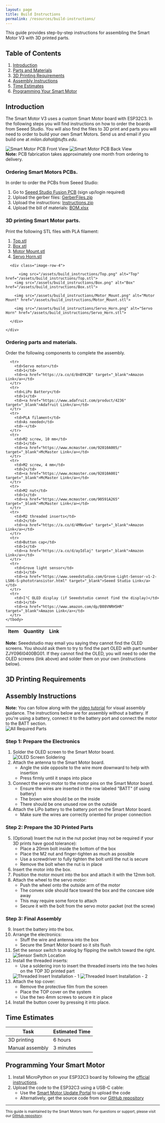 ```yaml
---
layout: page
title: Build Instructions
permalink: /resources/build-instructions/
---
```

<div class="build-instructions">

  <p>This guide provides step-by-step instructions for assembling the Smart Motor V3 with 3D printed parts.</p>

  <h2 id="table-of-contents">Table of Contents</h2>
  <ol>
    <li><a href="#introduction">Introduction</a></li>
    <li><a href="#parts-and-materials">Parts and Materials</a></li>
    <li><a href="#3d-printing-requirements">3D Printing Requirements</a></li>
    <li><a href="#assembly-instructions">Assembly Instructions</a></li>
    <li><a href="#time-estimates">Time Estimates</a></li>
    <li><a href="#programming-your-smart-motor">Programming Your Smart Motor</a></li>
  </ol>

  <h2 id="introduction">Introduction</h2>
  <p>The Smart Motor V3 uses a custom Smart Motor board with ESP32C3. In the following steps you will find instructions on how to order the boards from Seeed Studio. You will also find the files to 3D print and parts you will need to order to build your own Smart Motors. Send us and email if you build one at <i>milan.dahal@tufts.edu</i>.</p>

  <div class="image-row">
    <img src="/assets/build_instructions/pcb_front.png" alt="Smart Motor PCB Front View">
    <img src="/assets/build_instructions/pcb_back.png" alt="Smart Motor PCB Back View">
  </div>

  <div class="note">
    <strong>Note:</strong> PCB fabrication takes approximately one month from ordering to delivery.
  </div>

  <h3>Ordering Smart Motors PCBs.</h3>
  <p>In order to order the PCBs from Seeed Studio:</p>
  <ol>
    <li>Go to <a href="https://www.seeedstudio.com/fusion_pcb.html" target="_blank">Seeed Studio Fusion PCB</a> (sign up/login required)</li>
    <li>Upload the gerber files: <a href="/assets/build_instructions/JulySM.zip">GerberFiles.zip</a></li>
    <li>Upload the instructions: <a href="/assets/build_instructions/Instructions.zip">Instructions.zip</a></li>
    <li>Upload the bill of materials: <a href="/assets/build_instructions/BOM.xlsx">BOM.xlsx</a></li>
  </ol>

  <h3>3D printing Smart Motor parts.</h3>
  <div>
    <div>
        <p>Print the following STL files with PLA filament:</p>
        <ol>
          <li><a href="/assets/build_instructions/Top.stl">Top.stl</a></li>
          <li><a href="/assets/build_instructions/Box.stl">Box.stl</a></li>
          <li><a href="/assets/build_instructions/Motor_Mount.stl">Motor Mount.stl</a></li>
          <li><a href="/assets/build_instructions/Servo_Horn.stl">Servo Horn.stl</a></li>
        </ol>
      </div>

      <div class="image-row-4">

          <img src="/assets/build_instructions/Top.png" alt="Top" href="/assets/build_instructions/Top.stl">
        <img src="/assets/build_instructions/Box.png" alt="Box" href="/assets/build_instructions/Box.stl">

        <img src="/assets/build_instructions/Motor_Mount.png" alt="Motor Mount" href="/assets/build_instructions/Motor_Mount.stl">

        <img src="/assets/build_instructions/Servo_Horn.png" alt="Servo Horn" href="/assets/build_instructions/Servo_Horn.stl">

      </div>

    </div>

  <h3 id="parts-and-materials">Ordering parts and materials.</h3>
Order the following components to complete the assembly.
  <table>
    <thead>
      <tr>
        <th>Item</th>
        <th>Quantity</th>
        <th>Link</th>
      </tr>
    </thead>
    <tbody>

      <tr>
        <td>Servo motor</td>
        <td>1</td>
        <td><a href="https://a.co/d/8nBYK2B" target="_blank">Amazon Link</a></td>
      </tr>
      <tr>
        <td>LiPo Battery</td>
        <td>1</td>
        <td><a href="https://www.adafruit.com/product/4236" target="_blank">Adafruit Link</a></td>
      </tr>
      <tr>
        <td>PLA filament</td>
        <td>As needed</td>
        <td>-</td>
      </tr>
      <tr>
        <td>M2 screw, 10 mm</td>
        <td>1</td>
        <td><a href="https://www.mcmaster.com/92010A005/" target="_blank">McMaster Link</a></td>
      </tr>
      <tr>
        <td>M2 screw, 4 mm</td>
        <td>2</td>
        <td><a href="https://www.mcmaster.com/92010A001" target="_blank">McMaster Link</a></td>
      </tr>
      <tr>
        <td>M2 nut</td>
        <td>1</td>
        <td><a href="https://www.mcmaster.com/90591A265" target="_blank">McMaster Link</a></td>
      </tr>
      <tr>
        <td>M2 threaded inserts</td>
        <td>2</td>
        <td><a href="https://a.co/d/4MNvGve" target="_blank">Amazon Link</a></td>
      </tr>
      <tr>
        <td>Button cap</td>
        <td>1</td>
        <td><a href="https://a.co/d/ayIdlaj" target="_blank">Amazon Link</a></td>
      </tr>
      <tr>
        <td>Grove light sensor</td>
        <td>1</td>
        <td><a href="https://www.seeedstudio.com/Grove-Light-Sensor-v1-2-LS06-S-phototransistor.html" target="_blank">Seeed Studio Link</a></td>
      </tr>
      <tr>
        <td>I²C OLED display (if Seeedstudio cannot find the display)</td>
        <td>1</td>
        <td><a href="https://www.amazon.com/dp/B08VNRH5HR" target="_blank">Amazon Link</a></td>
      </tr>
    </tbody>
  </table>
  <div class="note">
  <strong>Note:</strong> Seeedstudio may email you saying they cannot find the OLED screens. You should ask them to try to find the part OLED with part number ZJY096I0400BG01. If they cannot find the OLED, you will need to oder the OLED screens (link above) and solder them on your own (instructions below).  
  </div>


  <h2 id="3d-printing-requirements">3D Printing Requirements</h2>


  <h2 id="assembly-instructions">Assembly Instructions</h2>

  <div class="note">
    <strong>Note:</strong> You can follow along with the <a href="https://www.youtube.com/watch?v=ogWbSUROjmE&t=31s" target="_blank">video tutorial</a> for visual assembly guidance. The instructions below are for assembly without a battery. If you're using a battery, connect it to the battery port and connect the motor to the BATT section.
  </div>

  <img src="/assets/build_instructions/all_parts.png" alt="All Required Parts">

  <h3>Step 1: Prepare the Electronics</h3>
  <ol>
    <li>
      <span class="step">Solder the OLED screen</span> to the Smart Motor board.
      <img src="/assets/build_instructions/oled_soldering.png" alt="OLED Screen Soldering">
    </li>
    <li>
      <span class="step">Attach the antenna</span> to the Smart Motor board.
      <ul>
        <li>Angle the side opposite to the wire more downward to help with insertion</li>
        <li>Press firmly until it snaps into place</li>
      </ul>
    </li>
    <li>
      <span class="step">Connect the servo motor</span> to the motor pins on the Smart Motor board.
      <ul>
        <li>Ensure the wires are inserted in the row labeled "BATT" (if using battery)</li>
        <li>The brown wire should be on the inside</li>
        <li>There should be one unused row on the outside</li>
      </ul>
    </li>
    <li>
      <span class="step">Attach the LiPo battery</span> to the battery port on the Smart Motor board.
      <ul>
        <li>Make sure the wires are correctly oriented for proper connection</li>
      </ul>
    </li>
  </ol>

  <h3>Step 2: Prepare the 3D Printed Parts</h3>
  <ol start="5">
    <li>
      <span class="step">(Optional) Insert the nut in the nut pocket</span> (may not be required if your 3D prints have good tolerance):
      <ul>
        <li>Place a 20mm bolt inside the bottom of the box</li>
        <li>Place the M2 nut and finger-tighten as much as possible</li>
        <li>Use a screwdriver to fully tighten the bolt until the nut is secure</li>
        <li>Remove the bolt when the nut is in place</li>
      </ul>
    </li>
    <li>
      <span class="step">Insert the motor</span> into the box.
    </li>
    <li>
      <span class="step">Position the motor mount</span> into the box and attach it with the 12mm bolt.
    </li>
    <li>
      <span class="step">Attach the wheel</span> to the servo motor:
      <ul>
        <li>Push the wheel onto the outside arm of the motor</li>
        <li>The convex side should face toward the box and the concave side away</li>
        <li>This may require some force to attach</li>
        <li>Secure it with the bolt from the servo motor packet (not the screw)</li>
      </ul>
    </li>
  </ol>

  <h3>Step 3: Final Assembly</h3>
  <ol start="9">
    <li>
      <span class="step">Insert the battery</span> into the box.
    </li>
    <li>
      <span class="step">Arrange the electronics</span>:
      <ul>
        <li>Stuff the wire and antenna into the box</li>
        <li>Secure the Smart Motor board so it sits flush</li>
      </ul>
    </li>
    <li>
      <span class="step">Set the sensor switch</span> to analog by flipping the switch toward the right.
      <img src="/assets/build_instructions/sensor_switch.png" alt="Sensor Switch Location">
    </li>
    <li>
      <span class="step">Install the threaded inserts</span>:
      <ul>
        <li>Use a soldering iron to insert the threaded inserts into the two holes on the TOP 3D printed part</li>
      </ul>
      <div class="image-row">
        <img src="/assets/build_instructions/threaded_insert1.png" alt="Threaded Insert Installation - 1">
        <img src="/assets/build_instructions/threaded_insert2.png" alt="Threaded Insert Installation - 2">
      </div>
    </li>
    <li>
      <span class="step">Attach the top cover</span>:
      <ul>
        <li>Remove the protective film from the screen</li>
        <li>Place the TOP cover on the system</li>
        <li>Use the two 4mm screws to secure it in place</li>
      </ul>
    </li>
    <li>
      <span class="step">Install the button cover</span> by pressing it into place.
    </li>
  </ol>

  <h2 id="time-estimates">Time Estimates</h2>
  <table>
    <thead>
      <tr>
        <th>Task</th>
        <th>Estimated Time</th>
      </tr>
    </thead>
    <tbody>
      <tr>
        <td>3D printing</td>
        <td>6 hours</td>
      </tr>
      <tr>
        <td>Manual assembly</td>
        <td>3 minutes</td>
      </tr>
    </tbody>
  </table>

  <h2 id="programming-your-smart-motor">Programming Your Smart Motor</h2>
  <ol>
    <li>
      <span class="step">Install MicroPython</span> on your ESP32C3 board by following the <a href="https://wiki.seeedstudio.com/XIAO_ESP32C3_MicroPython/" target="_blank">official instructions</a>.
    </li>
    <li>
      <span class="step">Upload the code</span> to the ESP32C3 using a USB-C cable:
      <ul>
        <li>Use the <a href="https://mdahal01.pyscriptapps.com/smart-motor-update-portal/latest/" target="_blank">Smart Motor Update Portal</a> to upload the code</li>
        <li>Alternatively, get the source code from our <a href="https://github.com/tuftsceeo/SmartMotors" target="_blank">GitHub repository</a></li>
      </ul>
    </li>
  </ol>

  <hr>

  <p><small>This guide is maintained by the Smart Motors team. For questions or support, please visit our <a href="https://github.com/tuftsceeo/SmartMotors" target="_blank">GitHub repository</a>.</small></p>
</div>
